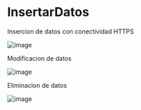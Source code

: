 # InsertarDatos

Insercion de datos con conectividad HTTPS

![image](https://user-images.githubusercontent.com/56771357/215856479-8baacce0-63ec-4c80-a678-b63326baccf3.png)


Modificacion de datos

![image](https://user-images.githubusercontent.com/56771357/215856776-3df5994a-eb28-45e7-8202-a1b75cc905d6.png)


Eliminacion de datos

![image](https://user-images.githubusercontent.com/56771357/215856991-21c1041f-6d88-4822-a25f-567e25451fce.png)
